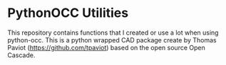 # PythonOCC Utilities
 
This repository contains functions that I created or use a lot when using python-occ. This is a python wrapped CAD package create by Thomas Paviot (https://github.com/tpaviot) based on the open source Open Cascade.
